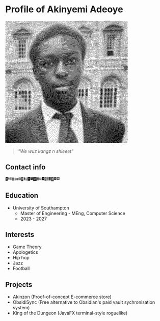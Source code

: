 # Profile of Akinyemi Adeoye

<img src=pfp.gif>

> _"We wuz kangz n shieeet"_


## Contact info

<img src="mail.webp" style="width: 170px; height: auto;">

## Education

- University of Southampton
	- Master of Engineering - MEng, Computer Science
	- 2023 - 2027

## Interests

- Game Theory
- Apologetics
- Hip hop
- Jazz
- Football

## Projects

- Akinzon (Proof-of-concept E-commerce store)
- ObsidiSync (Free alternative to Obsidian's paid vault sychronisation system)
- King of the Dungeon (JavaFX terminal-style roguelike)
